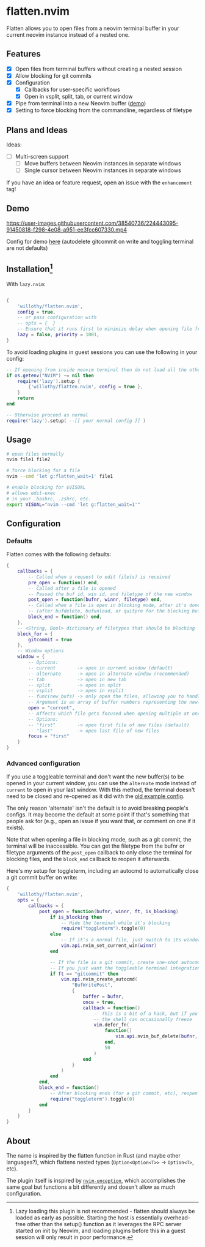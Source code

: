 # flatten.nvim

Flatten allows you to open files from a neovim terminal buffer in your current neovim instance instead of a nested one.

## Features

- [x] Open files from terminal buffers without creating a nested session
- [x] Allow blocking for git commits
- [x] Configuration
  - [x] Callbacks for user-specific workflows
  - [x] Open in vsplit, split, tab, or current window
- [x] Pipe from terminal into a new Neovim buffer ([demo](https://user-images.githubusercontent.com/38540736/225779817-ed7efea8-9108-4f28-983f-1a889d32826f.mp4))
- [x] Setting to force blocking from the commandline, regardless of filetype

## Plans and Ideas

Ideas:

- [ ] Multi-screen support
  - [ ] Move buffers between Neovim instances in separate windows
  - [ ] Single cursor between Neovim instances in separate windows

If you have an idea or feature request, open an issue with the `enhancement` tag!

## Demo

https://user-images.githubusercontent.com/38540736/224443095-91450818-f298-4e08-a951-ee3fcc607330.mp4

Config for demo [here](#advanced-configuration) (autodelete gitcommit on write and toggling terminal are not defaults)

## Installation[^1]

With `lazy.nvim`:

```lua

{
    'willothy/flatten.nvim',
    config = true,
    -- or pass configuration with
    -- opts = {  }
    -- Ensure that it runs first to minimize delay when opening file from terminal
    lazy = false, priority = 1001,
}

```

To avoid loading plugins in guest sessions you can use the following in your config:

```lua
-- If opening from inside neovim terminal then do not load all the other plugins
if os.getenv("NVIM") ~= nil then
    require('lazy').setup {
        {'willothy/flatten.nvim', config = true },
    }
    return
end

-- Otherwise proceed as normal
require('lazy').setup( --[[ your normal config ]] )
```

## Usage

```zsh
# open files normally
nvim file1 file2

# force blocking for a file
nvim --cmd 'let g:flatten_wait=1' file1

# enable blocking for $VISUAL
# allows edit-exec
# in your .bashrc, .zshrc, etc.
export VISUAL="nvim --cmd 'let g:flatten_wait=1'"
```

## Configuration

### Defaults

Flatten comes with the following defaults:

```lua
{
    callbacks = {
        -- Called when a request to edit file(s) is received
        pre_open = function() end,
        -- Called after a file is opened
        -- Passed the buf id, win id, and filetype of the new window
        post_open = function(bufnr, winnr, filetype) end,
        -- Called when a file is open in blocking mode, after it's done blocking
        -- (after bufdelete, bufunload, or quitpre for the blocking buffer)
        block_end = function() end,
    },
    -- <String, Bool> dictionary of filetypes that should be blocking
    block_for = {
        gitcommit = true
    },
    -- Window options
    window = {
        -- Options:
        -- current        -> open in current window (default)
        -- alternate      -> open in alternate window (recommended)
        -- tab            -> open in new tab
        -- split          -> open in split
        -- vsplit         -> open in vsplit
        -- func(new_bufs) -> only open the files, allowing you to handle window opening yourself.
        -- Argument is an array of buffer numbers representing the newly opened files.
        open = "current",
        -- Affects which file gets focused when opening multiple at once
        -- Options:
        -- "first"        -> open first file of new files (default)
        -- "last"         -> open last file of new files
        focus = "first"
    }
}
```

### Advanced configuration

If you use a toggleable terminal and don't want the new buffer(s) to be opened in your current window, you can use the `alternate` mode instead of `current` to open in your last window. With this method, the terminal doesn't need to be closed and re-opened as it did with the [old example config](https://github.com/willothy/flatten.nvim/blob/c986f98bc1d1e2365dfb2e97dda58ca5d0ae24ae/README.md).

The only reason 'alternate' isn't the default is to avoid breaking people's configs. It may become the default at some point if that's something that people ask for (e.g., open an issue if you want that, or comment on one if it exists).

Note that when opening a file in blocking mode, such as a git commit, the terminal will be inaccessible. You can get the filetype from the bufnr or filetype arguments of the `post_open` callback to only close the terminal for blocking files, and the `block_end` callback to reopen it afterwards.

Here's my setup for toggleterm, including an autocmd to automatically close a git commit buffer on write:

```lua
{
    'willothy/flatten.nvim',
    opts = {
        callbacks = {
            post_open = function(bufnr, winnr, ft, is_blocking)
                if is_blocking then
                    -- Hide the terminal while it's blocking
                    require("toggleterm").toggle(0)
                else
                    -- If it's a normal file, just switch to its window
                    vim.api.nvim_set_current_win(winnr)
                end

                -- If the file is a git commit, create one-shot autocmd to delete its buffer on write
                -- If you just want the toggleable terminal integration, ignore this bit
                if ft == "gitcommit" then
                    vim.api.nvim_create_autocmd(
                        "BufWritePost",
                        {
                            buffer = bufnr,
                            once = true,
                            callback = function()
                                -- This is a bit of a hack, but if you run bufdelete immediately
                                -- the shell can occasionally freeze
                                vim.defer_fn(
                                    function()
                                        vim.api.nvim_buf_delete(bufnr, {})
                                    end,
                                    50
                                )
                            end
                        }
                    )
                end
            end,
            block_end = function()
                -- After blocking ends (for a git commit, etc), reopen the terminal
                require("toggleterm").toggle(0)
            end
        }
    }
}

```

## About

The name is inspired by the flatten function in Rust (and maybe other languages?), which flattens nested types (`Option<Option<T>>` -> `Option<T>`, etc).

The plugin itself is inspired by [`nvim-unception`](https://github.com/samjwill/nvim-unception), which accomplishes the same goal but functions a bit differently and doesn't allow as much configuration.

[^1]: Lazy loading this plugin is not recommended - flatten should always be loaded as early as possible. Starting the host is essentially overhead-free other than the setup() function as it leverages the RPC server started on init by Neovim, and loading plugins before this in a guest session will only result in poor performance.
